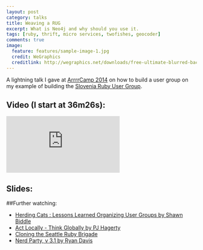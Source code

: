 ```yaml
---
layout: post
category: talks
title: Weaving a RUG
excerpt: What is Neo4j and why should you use it.
tags: [ruby, thrift, micro services, twofishes, geocoder]
comments: true
image:
  feature: features/sample-image-1.jpg
  credit: WeGraphics
  creditlink: http://wegraphics.net/downloads/free-ultimate-blurred-background-pack/
---
```


A lightning talk I gave at [ArrrrCamp 2014](http://2014.arrrrcamp.be/) on how to build a user group on my example of building the [Slovenia Ruby User Group](http://www.rug.si/).

## Video (I start at 36m26s):

<iframe src="https://www.youtube.com/embed/RPMX_o5Y1tg?start=2186" frameborder="0" allowfullscreen></iframe>

## Slides:

<script async class="speakerdeck-embed" data-id="536e6090305d013297af32228b43df58" src="//speakerdeck.com/assets/embed.js"></script>

##Further watching:

- [Herding Cats : Lessons Learned Organizing User Groups by Shawn Biddle](http://www.youtube.com/watch?v=IisHwQb9sQU)
- [Act Locally - Think Globally by PJ Hagerty](http://www.youtube.com/watch?v=O8IzXwNDtqA)
- [Cloning the Seattle Ruby Brigade](http://www.youtube.com/watch?v=MJsoYPJOMOU)
- [Nerd Party, v 3.1 by Ryan Davis](http://www.youtube.com/watch?v=AK-gVWh_vZ8)
